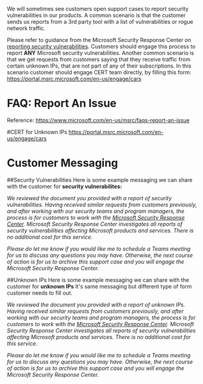 We will sometimes see customers open support cases to report security vulnerabilities in our products. A common scenario is that the customer sends us reports from a 3rd party tool with a list of vulnerabilities or rogue network traffic. 

Please refer to guidance from the Microsoft Security Response Center on [reporting security vulnerabilities](https://www.microsoft.com/en-us/msrc/faqs-report-an-issue). Customers should engage this process to report **ANY** Microsoft security vulnerabilities. Another common scenario is that we get requests from customers saying that they receive traffic from certain unknown IPs, that are not part of any of their subscriptions. In this scenario customer should engage CERT team directly, by filling this form: https://portal.msrc.microsoft.com/en-us/engage/cars 

# FAQ: Report An Issue
Reference: https://www.microsoft.com/en-us/msrc/faqs-report-an-issue 

#CERT for Unknown IPs
https://portal.msrc.microsoft.com/en-us/engage/cars

# Customer Messaging
##Security Vulnerabilities
Here is some example messaging we can share with the customer for **security vulnerabilites:**

_We reviewed the document you provided with a report of security vulnerabilities. Having received similar requests from customers previously, and after working with our security teams and program managers, the process is for customers to work with the [Microsoft Security Response Center](https://www.microsoft.com/en-us/msrc/faqs-report-an-issue).  Microsoft Security Response Center investigates all reports of security vulnerabilities affecting Microsoft products and services.  There is no additional cost for this service._
	
	
_Please do let me know if you would like me to schedule a Teams meeting for us to discuss any questions you may have. Otherwise, the next course of action is for us to archive this support case and you will engage the Microsoft Security Response Center._
 
##Unknown IPs
Here is some example messaging we can share with the customer for **unknown IPs** It's same messaging but different type of form customer needs to fill out.

_We reviewed the document you provided with a report of unknown IPs. Having received similar requests from customers previously, and after working with our security teams and program managers, the process is for customers to work with the [Microsoft Security Response Center](https://portal.msrc.microsoft.com/en-us/engage/cars).  Microsoft Security Response Center investigates all reports of security vulnerabilities affecting Microsoft products and services.  There is no additional cost for this service._
	
	
_Please do let me know if you would like me to schedule a Teams meeting for us to discuss any questions you may have. Otherwise, the next course of action is for us to archive this support case and you will engage the Microsoft Security Response Center._ 



